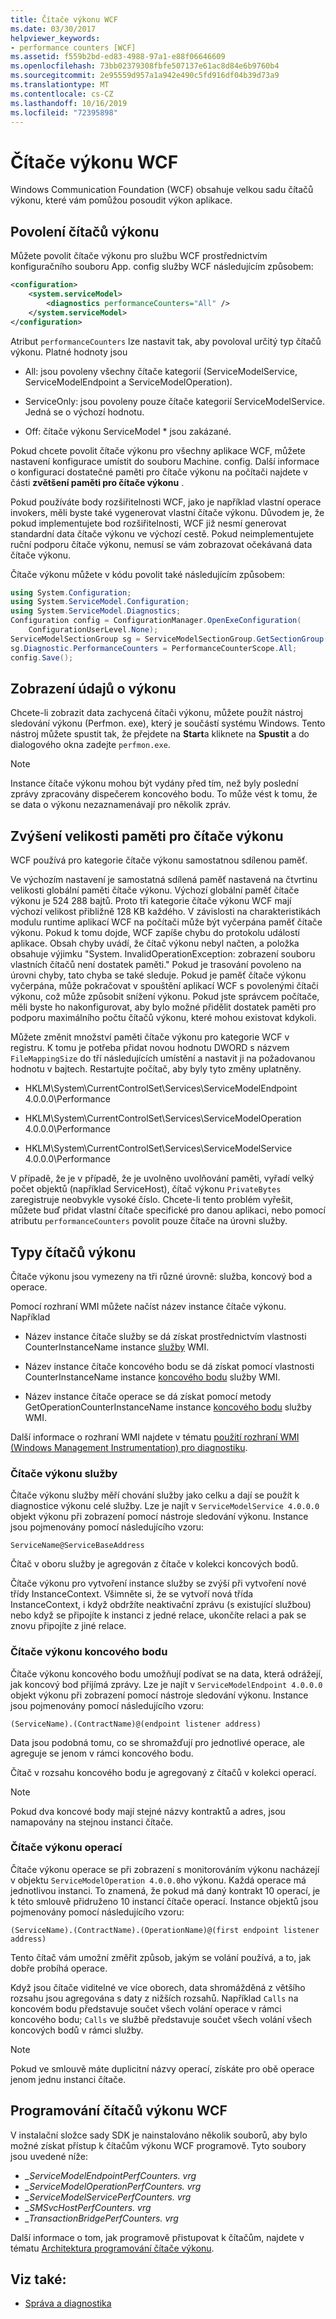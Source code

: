```yaml
---
title: Čítače výkonu WCF
ms.date: 03/30/2017
helpviewer_keywords:
- performance counters [WCF]
ms.assetid: f559b2bd-ed83-4988-97a1-e88f06646609
ms.openlocfilehash: 73bb02379308fbfe507137e61ac8d84e6b9760b4
ms.sourcegitcommit: 2e95559d957a1a942e490c5fd916df04b39d73a9
ms.translationtype: MT
ms.contentlocale: cs-CZ
ms.lasthandoff: 10/16/2019
ms.locfileid: "72395898"
---
```

# <a name="wcf-performance-counters"></a>Čítače výkonu WCF
Windows Communication Foundation (WCF) obsahuje velkou sadu čítačů výkonu, které vám pomůžou posoudit výkon aplikace.  
  
## <a name="enabling-performance-counters"></a>Povolení čítačů výkonu  
 Můžete povolit čítače výkonu pro službu WCF prostřednictvím konfiguračního souboru App. config služby WCF následujícím způsobem:  
  
```xml  
<configuration>  
    <system.serviceModel>  
        <diagnostics performanceCounters="All" />  
    </system.serviceModel>  
</configuration>  
```  
  
 Atribut `performanceCounters` lze nastavit tak, aby povoloval určitý typ čítačů výkonu. Platné hodnoty jsou  
  
- All: jsou povoleny všechny čítače kategorií (ServiceModelService, ServiceModelEndpoint a ServiceModelOperation).  
  
- ServiceOnly: jsou povoleny pouze čítače kategorií ServiceModelService. Jedná se o výchozí hodnotu.  
  
- Off: čítače výkonu ServiceModel * jsou zakázané.  
  
 Pokud chcete povolit čítače výkonu pro všechny aplikace WCF, můžete nastavení konfigurace umístit do souboru Machine. config.  Další informace o konfiguraci dostatečné paměti pro čítače výkonu na počítači najdete v části **zvětšení paměti pro čítače výkonu** .  
  
 Pokud používáte body rozšiřitelnosti WCF, jako je například vlastní operace invokers, měli byste také vygenerovat vlastní čítače výkonu. Důvodem je, že pokud implementujete bod rozšiřitelnosti, WCF již nesmí generovat standardní data čítače výkonu ve výchozí cestě. Pokud neimplementujete ruční podporu čítače výkonu, nemusí se vám zobrazovat očekávaná data čítače výkonu.  
  
 Čítače výkonu můžete v kódu povolit také následujícím způsobem:  
  
```csharp
using System.Configuration;  
using System.ServiceModel.Configuration;  
using System.ServiceModel.Diagnostics;  
Configuration config = ConfigurationManager.OpenExeConfiguration(  
    ConfigurationUserLevel.None);  
ServiceModelSectionGroup sg = ServiceModelSectionGroup.GetSectionGroup(config);  
sg.Diagnostic.PerformanceCounters = PerformanceCounterScope.All;  
config.Save();  
```  
  
## <a name="viewing-performance-data"></a>Zobrazení údajů o výkonu  
 Chcete-li zobrazit data zachycená čítači výkonu, můžete použít nástroj sledování výkonu (Perfmon. exe), který je součástí systému Windows. Tento nástroj můžete spustit tak, že přejdete na **Start**a kliknete na **Spustit** a do dialogového okna zadejte `perfmon.exe`.  
  
> [!NOTE]
> Instance čítače výkonu mohou být vydány před tím, než byly poslední zprávy zpracovány dispečerem koncového bodu. To může vést k tomu, že se data o výkonu nezaznamenávají pro několik zpráv.  
  
## <a name="increasing-memory-size-for-performance-counters"></a>Zvýšení velikosti paměti pro čítače výkonu  
 WCF používá pro kategorie čítače výkonu samostatnou sdílenou paměť.  
  
 Ve výchozím nastavení je samostatná sdílená paměť nastavená na čtvrtinu velikosti globální paměti čítače výkonu. Výchozí globální paměť čítače výkonu je 524 288 bajtů. Proto tři kategorie čítače výkonu WCF mají výchozí velikost přibližně 128 KB každého. V závislosti na charakteristikách modulu runtime aplikací WCF na počítači může být vyčerpána paměť čítače výkonu. Pokud k tomu dojde, WCF zapíše chybu do protokolu událostí aplikace. Obsah chyby uvádí, že čítač výkonu nebyl načten, a položka obsahuje výjimku "System. InvalidOperationException: zobrazení souboru vlastních čítačů není dostatek paměti." Pokud je trasování povoleno na úrovni chyby, tato chyba se také sleduje. Pokud je paměť čítače výkonu vyčerpána, může pokračovat v spouštění aplikací WCF s povolenými čítači výkonu, což může způsobit snížení výkonu. Pokud jste správcem počítače, měli byste ho nakonfigurovat, aby bylo možné přidělit dostatek paměti pro podporu maximálního počtu čítačů výkonu, které mohou existovat kdykoli.  
  
 Můžete změnit množství paměti čítače výkonu pro kategorie WCF v registru. K tomu je potřeba přidat novou hodnotu DWORD s názvem `FileMappingSize` do tří následujících umístění a nastavit ji na požadovanou hodnotu v bajtech. Restartujte počítač, aby byly tyto změny uplatněny.  
  
- HKLM\System\CurrentControlSet\Services\ServiceModelEndpoint 4.0.0.0\Performance  
  
- HKLM\System\CurrentControlSet\Services\ServiceModelOperation 4.0.0.0\Performance  
  
- HKLM\System\CurrentControlSet\Services\ServiceModelService 4.0.0.0\Performance  
  
 V případě, že je v případě, že je uvolněno uvolňování paměti, vyřadí velký počet objektů (například ServiceHost), čítač výkonu `PrivateBytes` zaregistruje neobvykle vysoké číslo. Chcete-li tento problém vyřešit, můžete buď přidat vlastní čítače specifické pro danou aplikaci, nebo pomocí atributu `performanceCounters` povolit pouze čítače na úrovni služby.  
  
## <a name="types-of-performance-counters"></a>Typy čítačů výkonu  
 Čítače výkonu jsou vymezeny na tři různé úrovně: služba, koncový bod a operace.  
  
 Pomocí rozhraní WMI můžete načíst název instance čítače výkonu. Například  
  
- Název instance čítače služby se dá získat prostřednictvím vlastnosti CounterInstanceName instance [služby](../wmi/service.md) WMI.  
  
- Název instance čítače koncového bodu se dá získat pomocí vlastnosti CounterInstanceName instance [koncového bodu](../wmi/endpoint.md) služby WMI.  
  
- Název instance čítače operace se dá získat pomocí metody GetOperationCounterInstanceName instance [koncového bodu](../wmi/endpoint.md) služby WMI.  
  
 Další informace o rozhraní WMI najdete v tématu [použití rozhraní WMI (Windows Management Instrumentation) pro diagnostiku](../wmi/index.md).  
  
### <a name="service-performance-counters"></a>Čítače výkonu služby  
 Čítače výkonu služby měří chování služby jako celku a dají se použít k diagnostice výkonu celé služby. Lze je najít v `ServiceModelService 4.0.0.0` objekt výkonu při zobrazení pomocí nástroje sledování výkonu. Instance jsou pojmenovány pomocí následujícího vzoru:  
  
`ServiceName@ServiceBaseAddress`
  
 Čítač v oboru služby je agregován z čítače v kolekci koncových bodů.  
  
 Čítače výkonu pro vytvoření instance služby se zvýší při vytvoření nové třídy InstanceContext. Všimněte si, že se vytvoří nová třída InstanceContext, i když obdržíte neaktivační zprávu (s existující službou) nebo když se připojíte k instanci z jedné relace, ukončíte relaci a pak se znovu připojíte z jiné relace.  
  
### <a name="endpoint-performance-counters"></a>Čítače výkonu koncového bodu  
 Čítače výkonu koncového bodu umožňují podívat se na data, která odrážejí, jak koncový bod přijímá zprávy. Lze je najít v `ServiceModelEndpoint 4.0.0.0` objekt výkonu při zobrazení pomocí nástroje sledování výkonu. Instance jsou pojmenovány pomocí následujícího vzoru:  
  
`(ServiceName).(ContractName)@(endpoint listener address)`
  
 Data jsou podobná tomu, co se shromažďují pro jednotlivé operace, ale agreguje se jenom v rámci koncového bodu.  
  
 Čítač v rozsahu koncového bodu je agregovaný z čítačů v kolekci operací.  
  
> [!NOTE]
> Pokud dva koncové body mají stejné názvy kontraktů a adres, jsou namapovány na stejnou instanci čítače.  
  
### <a name="operation-performance-counters"></a>Čítače výkonu operací  
 Čítače výkonu operace se při zobrazení s monitorováním výkonu nacházejí v objektu `ServiceModelOperation 4.0.0.0`ho výkonu. Každá operace má jednotlivou instanci. To znamená, že pokud má daný kontrakt 10 operací, je k této smlouvě přidruženo 10 instancí čítače operací. Instance objektů jsou pojmenovány pomocí následujícího vzoru:  
  
`(ServiceName).(ContractName).(OperationName)@(first endpoint listener address)`
  
 Tento čítač vám umožní změřit způsob, jakým se volání používá, a to, jak dobře probíhá operace.  
  
 Když jsou čítače viditelné ve více oborech, data shromážděná z většího rozsahu jsou agregována s daty z nižších rozsahů. Například `Calls` na koncovém bodu představuje součet všech volání operace v rámci koncového bodu; `Calls` ve službě představuje součet všech volání všech koncových bodů v rámci služby.  
  
> [!NOTE]
> Pokud ve smlouvě máte duplicitní názvy operací, získáte pro obě operace jenom jednu instanci čítače.  
  
## <a name="programming-the-wcf-performance-counters"></a>Programování čítačů výkonu WCF  

V instalační složce sady SDK je nainstalováno několik souborů, aby bylo možné získat přístup k čítačům výkonu WCF programově. Tyto soubory jsou uvedené níže:
  
- *\_ServiceModelEndpointPerfCounters. vrg*
- *\_ServiceModelOperationPerfCounters. vrg*
- *\_ServiceModelServicePerfCounters. vrg*  
- *\_SMSvcHostPerfCounters. vrg*
- *\_TransactionBridgePerfCounters. vrg*
  
Další informace o tom, jak programově přistupovat k čítačům, najdete v tématu [Architektura programování čítače výkonu](https://docs.microsoft.com/previous-versions/visualstudio/visual-studio-2008/5f9bkxzf(v=vs.90)).
  
## <a name="see-also"></a>Viz také:

- [Správa a diagnostika](../index.md)
